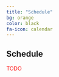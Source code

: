 ```yaml
---
title: "Schedule"
bg: orange
color: black
fa-icon: calendar
---
```


## Schedule

<span style="color:red">TODO</span>